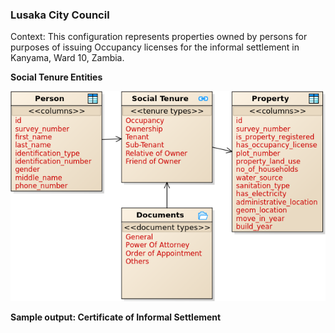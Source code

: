 ### **Lusaka City Council**

Context: This configuration represents properties owned by persons for purposes of issuing Occupancy licenses for the informal settlement in Kanyama, Ward 10, Zambia. 

**Social Tenure Entities**

<img alt="Lusaka City Council - Social Tenure Entities" src="../../images/readme/party_entities_lcc.png" />

**Sample output: Certificate of Informal Settlement**